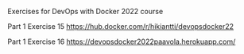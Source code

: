 Exercises for DevOps with Docker 2022 course

Part 1 Exercise 15 https://hub.docker.com/r/hikiantti/devopsdocker22

Part 1 Exercise 16 https://devopsdocker2022paavola.herokuapp.com/
